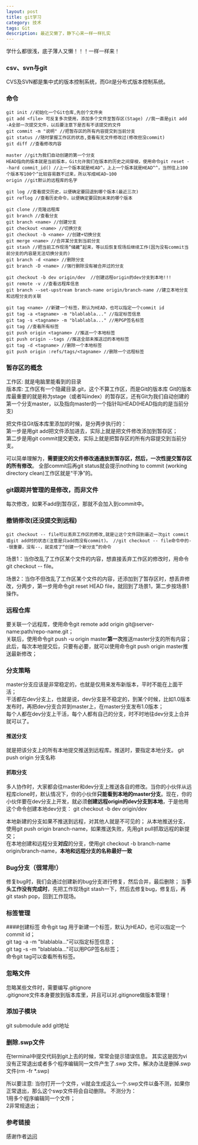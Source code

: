 ```yaml
---
layout: post
title: git学习
category: 技术
tags: Git
description: 最近又懒了，静下心来一样一样扎实
---
```

学什么都很浅，底子薄人又懒！！！一样一样来！

### csv、svn与git
CVS及SVN都是集中式的版本控制系统，而Git是分布式版本控制系统。

### 命令
	git init //初始化一个Git仓库,先创个文件夹
	git add <file> 可反复多次使用，添加多个文件至暂存区(Stage) //我一直是git add -A全部一次提交文件，以后要注意下是否有不该提交的文件   
	git commit -m "说明" //把暂存区的所有内容提交到当前分支
	git status //随时掌握工作区的状态,查看有无文件修改过(修改但没commit)
	git diff //查看修改内容   
	
	master //git为我们自动创建的第一个分支
	HEAD指向的版本就是当前版本，Git允许我们在版本的历史之间穿梭，使用命令git reset --hard commit_id() //上一个版本就是HEAD^，上上一个版本就是HEAD^^，当然往上100个版本写100个^比较容易数不过来，所以写成HEAD~100
	origin //git默认的远程库的名字	  
	
	git log //查看提交历史，以便确定要回退到哪个版本(最近三次)
	git reflog //查看历史命令，以便确定要回到未来的哪个版本  
	
	git clone //克隆远程库  
	git branch //查看分支
    git branch <name> //创建分支
    git checkout <name> //切换分支
	git checkout -b <name> //创建+切换分支
	git merge <name> //合并某分支到当前分支
    git stash //把当前工作现场“储藏”起来，等以后恢复现场后继续工作(因为没有commit当前分支的内容是无法切换分支的)
    git branch -d <name> //删除分支
	git branch -D <name> //强行删除没有被合并过的分支
	
	git checkout -b dev origin/dev  //创建远程origin的dev分支到本地!!!
	git remote -v //查看远程库信息 
	git branch --set-upstream branch-name origin/branch-name //建立本地分支和远程分支的关联
	
	git tag <name> //新建一个标签，默认为HEAD，也可以指定一个commit id
	git tag -a <tagname> -m "blablabla..." //指定标签信息  
	git tag -s <tagname> -m "blablabla..." //用PGP签名标签
	git tag //查看所有标签
	git push origin <tagname> //推送一个本地标签
	git push origin --tags //推送全部未推送过的本地标签
	git tag -d <tagname> //删除一个本地标签
	git push origin :refs/tags/<tagname> //删除一个远程标签
### 暂存区的概念
工作区: 就是电脑里能看到的目录  
版本库: 工作区有一个隐藏目录.git，这个不算工作区，而是Git的版本库 
Git的版本库最重要的就是称为stage（或者叫index）的暂存区，还有Git为我们自动创建的第一个分支master，以及指向master的一个指针叫HEAD(HEAD指向的是当前分支)
  
把文件往Git版本库里添加的时候，是分两步执行的：  
第一步是用git add把文件添加进去，实际上就是把文件修改添加到暂存区；  
第二步是用git commit提交更改，实际上就是把暂存区的所有内容提交到当前分支。 

可以简单理解为，**需要提交的文件修改通通放到暂存区，然后，一次性提交暂存区的所有修改**。 全部commit后再git status就会提示nothing to commit (working directory clean)工作区就是“干净”的。

### git跟踪并管理的是修改，而非文件
每次修改，如果不add到暂存区，那就不会加入到commit中。

### 撤销修改(还没提交到远程)
	git checkout -- file可以丢弃工作区的修改,就是让这个文件回到最近一次git commit或git add时的状态(注意是只add而没有commit)。 //git checkout -- file命令中的--很重要，没有--，就变成了“创建一个新分支”的命令
	
场景1：当你改乱了工作区某个文件的内容，想直接丢弃工作区的修改时，用命令git checkout -- file。

场景2：当你不但改乱了工作区某个文件的内容，还添加到了暂存区时，想丢弃修改，分两步，第一步用命令git reset HEAD file，就回到了场景1，第二步按场景1操作。

### 远程仓库
要关联一个远程库，使用命令git remote add origin git@server-name:path/repo-name.git；  
关联后，使用命令git push -u origin master**第一次**推送master分支的所有内容；  
此后，每次本地提交后，只要有必要，就可以使用命令git push origin master推送最新修改；

### 分支策略
master分支应该是非常稳定的，也就是仅用来发布新版本，平时不能在上面干活；  
干活都在dev分支上，也就是说，dev分支是不稳定的，到某个时候，比如1.0版本发布时，再把dev分支合并到master上，在master分支发布1.0版本；  
每个人都在dev分支上干活，每个人都有自己的分支，时不时地往dev分支上合并就可以了。
#### 推送分支
就是把该分支上的所有本地提交推送到远程库。推送时，要指定本地分支。
git push origin 分支名称
#### 抓取分支
多人协作时，大家都会往master和dev分支上推送各自的修改。当你的小伙伴从远程库clone时，默认情况下，你的小伙伴**只能看到本地的master分支**。现在，你的小伙伴要在dev分支上开发，就必须**创建远程origin的dev分支到本地**，于是他用这个命令创建本地dev分支：
git checkout -b dev origin/dev  
 
本地新建的分支如果不推送到远程，对其他人就是不可见的；
从本地推送分支，使用git push origin branch-name，如果推送失败，先用git pull抓取远程的新提交；  
在本地创建和远程分支**对应**的分支，使用git checkout -b branch-name origin/branch-name，**本地和远程分支的名称最好一致**   

### Bug分支（很常用!）
修复bug时，我们会通过创建新的bug分支进行修复，然后合并，最后删除；
当**手头工作没有完成时**，先把工作现场git stash一下，然后去修复bug，修复后，再git stash pop，回到工作现场。  

### 标签管理
####创建标签
命令git tag <name>用于新建一个标签，默认为HEAD，也可以指定一个commit id；  
git tag -a <tagname> -m "blablabla..."可以指定标签信息；  
git tag -s <tagname> -m "blablabla..."可以用PGP签名标签；  
命令git tag可以查看所有标签。

### 忽略文件
忽略某些文件时，需要编写.gitignore  
.gitignore文件本身要放到版本库里，并且可以对.gitignore做版本管理！

### 添加子模块
git submodule add git地址  

### 删除.swp文件
在terminal中提交代码到git上去的时候，常常会提示错误信息。
其实这是因为vi没有正常退出或者多个程序编辑同一文件产生了.swp
文件。解决办法是删掉.swp文件(rm -fr *.swp)

所以要注意:
当你打开一个文件，vi就会生成这么一个.swp文件以备不测，如果你正常退出，那么这个swp文件将会自动删除。
不测分为：  
1用多个程序编辑同一个文件；  
2非常规退出；

### 参考链接
感谢作者[访问](http://www.liaoxuefeng.com/wiki/0013739516305929606dd18361248578c67b8067c8c017b000)

